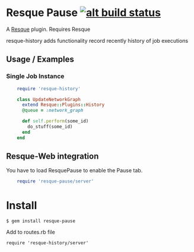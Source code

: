 # Resque Pause [![alt build status][1]][2]

[1]: https://secure.travis-ci.org/ilyakatz/resque-history.png?branch=master
[2]: http://travis-ci.org/#!/ilyakatz/resque-history


A [Resque][rq] plugin. Requires Resque

resque-history adds functionality record recently history of job executions

Usage / Examples
----------------

### Single Job Instance

```ruby
    require 'resque-history'

    class UpdateNetworkGraph
      extend Resque::Plugins::History
      @queue = :network_graph

      def self.perform(some_id)
        do_stuff(some_id)
      end
    end
```

Resque-Web integration
----------------------

You have to load ResquePause to enable the Pause tab.

```ruby
    require 'resque-pause/server'
```

Install
=======

    $ gem install resque-pause
    
Add to routes.rb file

    require 'resque-history/server'

[rq]: http://github.com/defunkt/resque